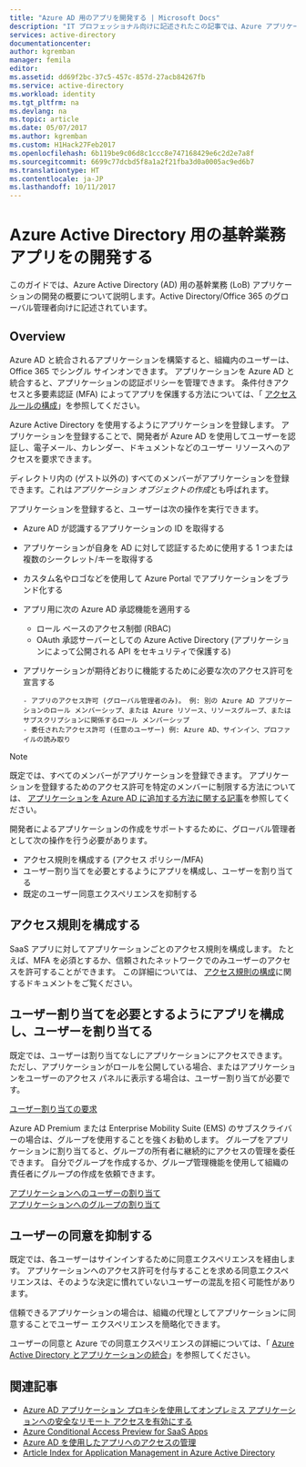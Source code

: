 ```yaml
---
title: "Azure AD 用のアプリを開発する | Microsoft Docs"
description: "IT プロフェッショナル向けに記述されたこの記事では、Azure アプリケーションを Active Directory を統合するためのガイドラインを示します。"
services: active-directory
documentationcenter: 
author: kgremban
manager: femila
editor: 
ms.assetid: dd69f2bc-37c5-457c-857d-27acb84267fb
ms.service: active-directory
ms.workload: identity
ms.tgt_pltfrm: na
ms.devlang: na
ms.topic: article
ms.date: 05/07/2017
ms.author: kgremban
ms.custom: H1Hack27Feb2017
ms.openlocfilehash: 6b119be9c06d8c1ccc8e747168429e6c2d2e7a8f
ms.sourcegitcommit: 6699c77dcbd5f8a1a2f21fba3d0a0005ac9ed6b7
ms.translationtype: HT
ms.contentlocale: ja-JP
ms.lasthandoff: 10/11/2017
---
```

# <a name="develop-line-of-business-apps-for-azure-active-directory"></a>Azure Active Directory 用の基幹業務アプリをの開発する
このガイドでは、Azure Active Directory (AD) 用の基幹業務 (LoB) アプリケーションの開発の概要について説明します。Active Directory/Office 365 のグローバル管理者向けに記述されています。

## <a name="overview"></a>Overview
Azure AD と統合されるアプリケーションを構築すると、組織内のユーザーは、Office 365 でシングル サインオンできます。 アプリケーションを Azure AD と統合すると、アプリケーションの認証ポリシーを管理できます。 条件付きアクセスと多要素認証 (MFA) によってアプリを保護する方法については、「 [アクセス ルールの構成](active-directory-conditional-access-azuread-connected-apps.md)」を参照してください。

Azure Active Directory を使用するようにアプリケーションを登録します。 アプリケーションを登録することで、開発者が Azure AD を使用してユーザーを認証し、電子メール、カレンダー、ドキュメントなどのユーザー リソースへのアクセスを要求できます。

ディレクトリ内の (ゲスト以外の) すべてのメンバーがアプリケーションを登録できます。これは*アプリケーション オブジェクトの作成*とも呼ばれます。

アプリケーションを登録すると、ユーザーは次の操作を実行できます。

* Azure AD が認識するアプリケーションの ID を取得する
* アプリケーションが自身を AD に対して認証するために使用する 1 つまたは複数のシークレット/キーを取得する
* カスタム名やロゴなどを使用して Azure Portal でアプリケーションをブランド化する
* アプリ用に次の Azure AD 承認機能を適用する

  * ロール ベースのアクセス制御 (RBAC)
  * OAuth 承認サーバーとしての Azure Active Directory (アプリケーションによって公開される API をセキュリティで保護する)
* アプリケーションが期待どおりに機能するために必要な次のアクセス許可を宣言する

      - アプリのアクセス許可 (グローバル管理者のみ)。 例: 別の Azure AD アプリケーションのロール メンバーシップ、または Azure リソース、リソースグループ、またはサブスクリプションに関係するロール メンバーシップ
      - 委任されたアクセス許可 (任意のユーザー) 例: Azure AD、サインイン、プロファイルの読み取り

> [!NOTE]
> 既定では、すべてのメンバーがアプリケーションを登録できます。 アプリケーションを登録するためのアクセス許可を特定のメンバーに制限する方法については、 [アプリケーションを Azure AD に追加する方法に関する記事](develop/active-directory-how-applications-are-added.md#who-has-permission-to-add-applications-to-my-azure-ad-instance)を参照してください。
>
>

開発者によるアプリケーションの作成をサポートするために、グローバル管理者として次の操作を行う必要があります。

* アクセス規則を構成する (アクセス ポリシー/MFA)
* ユーザー割り当てを必要とするようにアプリを構成し、ユーザーを割り当てる
* 既定のユーザー同意エクスペリエンスを抑制する

## <a name="configure-access-rules"></a>アクセス規則を構成する
SaaS アプリに対してアプリケーションごとのアクセス規則を構成します。 たとえば、MFA を必須とするか、信頼されたネットワークでのみユーザーのアクセスを許可することができます。 この詳細については、 [アクセス規則の構成](active-directory-conditional-access-azuread-connected-apps.md)に関するドキュメントをご覧ください。

## <a name="configure-the-app-to-require-user-assignment-and-assign-users"></a>ユーザー割り当てを必要とするようにアプリを構成し、ユーザーを割り当てる
既定では、ユーザーは割り当てなしにアプリケーションにアクセスできます。 ただし、アプリケーションがロールを公開している場合、またはアプリケーションをユーザーのアクセス パネルに表示する場合は、ユーザー割り当てが必要です。

[ユーザー割り当ての要求](active-directory-applications-guiding-developers-requiring-user-assignment.md)

Azure AD Premium または Enterprise Mobility Suite (EMS) のサブスクライバーの場合は、グループを使用することを強くお勧めします。 グループをアプリケーションに割り当てると、グループの所有者に継続的にアクセスの管理を委任できます。 自分でグループを作成するか、グループ管理機能を使用して組織の責任者にグループの作成を依頼できます。

[アプリケーションへのユーザーの割り当て](active-directory-applications-guiding-developers-assigning-users.md)  
[アプリケーションへのグループの割り当て](active-directory-applications-guiding-developers-assigning-groups.md)

## <a name="suppress-user-consent"></a>ユーザーの同意を抑制する
既定では、各ユーザーはサインインするために同意エクスペリエンスを経由します。 アプリケーションへのアクセス許可を付与することを求める同意エクスペリエンスは、そのような決定に慣れていないユーザーの混乱を招く可能性があります。

信頼できるアプリケーションの場合は、組織の代理としてアプリケーションに同意することでユーザー エクスペリエンスを簡略化できます。

ユーザーの同意と Azure での同意エクスペリエンスの詳細については、「 [Azure Active Directory とアプリケーションの統合](active-directory-integrating-applications.md)」を参照してください。

## <a name="related-articles"></a>関連記事
* [Azure AD アプリケーション プロキシを使用してオンプレミス アプリケーションへの安全なリモート アクセスを有効にする](active-directory-application-proxy-get-started.md)
* [Azure Conditional Access Preview for SaaS Apps](active-directory-conditional-access-azuread-connected-apps.md)
* [Azure AD を使用したアプリへのアクセスの管理](active-directory-managing-access-to-apps.md)
* [Article Index for Application Management in Azure Active Directory](active-directory-apps-index.md)
